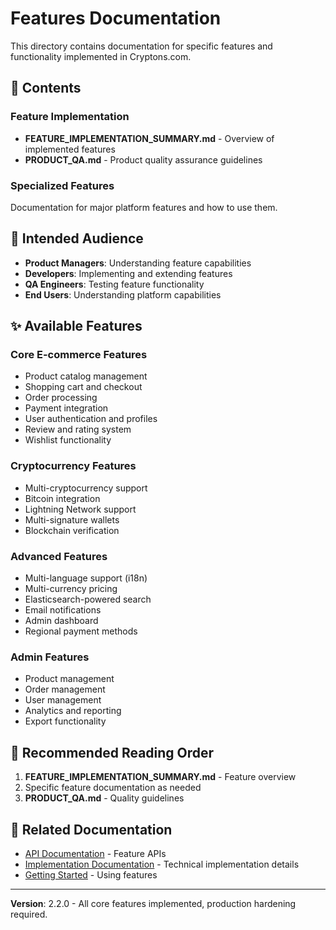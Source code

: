 # Features Documentation

This directory contains documentation for specific features and functionality implemented in Cryptons.com.

## 🎨 Contents

### Feature Implementation
- **FEATURE_IMPLEMENTATION_SUMMARY.md** - Overview of implemented features
- **PRODUCT_QA.md** - Product quality assurance guidelines

### Specialized Features
Documentation for major platform features and how to use them.

## 🎯 Intended Audience

- **Product Managers**: Understanding feature capabilities
- **Developers**: Implementing and extending features
- **QA Engineers**: Testing feature functionality
- **End Users**: Understanding platform capabilities

## ✨ Available Features

### Core E-commerce Features
- Product catalog management
- Shopping cart and checkout
- Order processing
- Payment integration
- User authentication and profiles
- Review and rating system
- Wishlist functionality

### Cryptocurrency Features
- Multi-cryptocurrency support
- Bitcoin integration
- Lightning Network support
- Multi-signature wallets
- Blockchain verification

### Advanced Features
- Multi-language support (i18n)
- Multi-currency pricing
- Elasticsearch-powered search
- Email notifications
- Admin dashboard
- Regional payment methods

### Admin Features
- Product management
- Order management
- User management
- Analytics and reporting
- Export functionality

## 📖 Recommended Reading Order

1. **FEATURE_IMPLEMENTATION_SUMMARY.md** - Feature overview
2. Specific feature documentation as needed
3. **PRODUCT_QA.md** - Quality guidelines

## 🔗 Related Documentation

- [API Documentation](../api/README.md) - Feature APIs
- [Implementation Documentation](../implementation/README.md) - Technical implementation details
- [Getting Started](../getting-started/README.md) - Using features

---

**Version**: 2.2.0 - All core features implemented, production hardening required.
